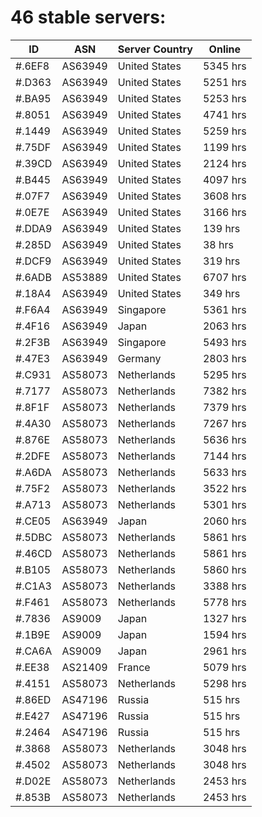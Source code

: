 # 46 stable servers:

| ID | ASN | Server Country | Online |
| ------ | ------ | ------ | ------ |
| #.6EF8 | AS63949 | United States | 5345 hrs |
| #.D363 | AS63949 | United States | 5251 hrs |
| #.BA95 | AS63949 | United States | 5253 hrs |
| #.8051 | AS63949 | United States | 4741 hrs |
| #.1449 | AS63949 | United States | 5259 hrs |
| #.75DF | AS63949 | United States | 1199 hrs |
| #.39CD | AS63949 | United States | 2124 hrs |
| #.B445 | AS63949 | United States | 4097 hrs |
| #.07F7 | AS63949 | United States | 3608 hrs |
| #.0E7E | AS63949 | United States | 3166 hrs |
| #.DDA9 | AS63949 | United States | 139 hrs |
| #.285D | AS63949 | United States | 38 hrs |
| #.DCF9 | AS63949 | United States | 319 hrs |
| #.6ADB | AS53889 | United States | 6707 hrs |
| #.18A4 | AS63949 | United States | 349 hrs |
| #.F6A4 | AS63949 | Singapore | 5361 hrs |
| #.4F16 | AS63949 | Japan | 2063 hrs |
| #.2F3B | AS63949 | Singapore | 5493 hrs |
| #.47E3 | AS63949 | Germany | 2803 hrs |
| #.C931 | AS58073 | Netherlands | 5295 hrs |
| #.7177 | AS58073 | Netherlands | 7382 hrs |
| #.8F1F | AS58073 | Netherlands | 7379 hrs |
| #.4A30 | AS58073 | Netherlands | 7267 hrs |
| #.876E | AS58073 | Netherlands | 5636 hrs |
| #.2DFE | AS58073 | Netherlands | 7144 hrs |
| #.A6DA | AS58073 | Netherlands | 5633 hrs |
| #.75F2 | AS58073 | Netherlands | 3522 hrs |
| #.A713 | AS58073 | Netherlands | 5301 hrs |
| #.CE05 | AS63949 | Japan | 2060 hrs |
| #.5DBC | AS58073 | Netherlands | 5861 hrs |
| #.46CD | AS58073 | Netherlands | 5861 hrs |
| #.B105 | AS58073 | Netherlands | 5860 hrs |
| #.C1A3 | AS58073 | Netherlands | 3388 hrs |
| #.F461 | AS58073 | Netherlands | 5778 hrs |
| #.7836 | AS9009 | Japan | 1327 hrs |
| #.1B9E | AS9009 | Japan | 1594 hrs |
| #.CA6A | AS9009 | Japan | 2961 hrs |
| #.EE38 | AS21409 | France | 5079 hrs |
| #.4151 | AS58073 | Netherlands | 5298 hrs |
| #.86ED | AS47196 | Russia | 515 hrs |
| #.E427 | AS47196 | Russia | 515 hrs |
| #.2464 | AS47196 | Russia | 515 hrs |
| #.3868 | AS58073 | Netherlands | 3048 hrs |
| #.4502 | AS58073 | Netherlands | 3048 hrs |
| #.D02E | AS58073 | Netherlands | 2453 hrs |
| #.853B | AS58073 | Netherlands | 2453 hrs |

